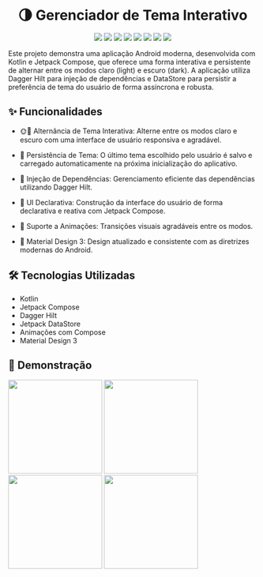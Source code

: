 <div  align="center">
<h1>
  🌗 Gerenciador de Tema Interativo
</h1>

<img src="https://img.shields.io/badge/Android%20Studio-346ac1?style=for-the-badge&logo=android-studio&logoColor=white"/>
<img src="https://img.shields.io/badge/Android-3DDC84?style=for-the-badge&logo=android&logoColor=white"/>
<img src="https://img.shields.io/badge/Kotlin-7F52FF?style=for-the-badge&logo=kotlin&logoColor=white"/>
<img src="https://img.shields.io/badge/Jetpack%20Compose-4285F4?style=for-the-badge&logo=jetpack-compose&logoColor=white"/>
<img src="https://img.shields.io/badge/Material%20Design%203-757575?style=for-the-badge&logo=material-design&logoColor=white"/>
<img src="https://img.shields.io/badge/DataStore-1976D2?style=for-the-badge&logo=google&logoColor=white"/>
<img src="https://img.shields.io/badge/Dagger%20Hilt-007ACC?style=for-the-badge&logo=dagger&logoColor=white"/>
<img src="https://img.shields.io/badge/Animações-00B1F1?style=for-the-badge&logo=lottie&logoColor=white"/>
</div>


Este projeto demonstra uma aplicação Android moderna, desenvolvida com Kotlin e Jetpack Compose, que oferece uma forma interativa e persistente de alternar entre os modos claro (light) e escuro (dark). A aplicação utiliza Dagger Hilt para injeção de dependências e DataStore para persistir a preferência de tema do usuário de forma assíncrona e robusta.


## ✨ Funcionalidades

- 🌞🌙 Alternância de Tema Interativa: Alterne entre os modos claro e escuro com uma interface de usuário responsiva e agradável.

- 💾 Persistência de Tema: O último tema escolhido pelo usuário é salvo e carregado automaticamente na próxima inicialização do aplicativo.

- 🧩 Injeção de Dependências: Gerenciamento eficiente das dependências utilizando Dagger Hilt.

- 🎨 UI Declarativa: Construção da interface do usuário de forma declarativa e reativa com Jetpack Compose.

- 🧶 Suporte a Animações: Transições visuais agradáveis entre os modos.

- 🧱 Material Design 3: Design atualizado e consistente com as diretrizes modernas do Android.
  
  

## 🛠️ Tecnologias Utilizadas

- Kotlin
- Jetpack Compose
- Dagger Hilt
- Jetpack DataStore
- Animações com Compose
- Material Design 3



## 📱 Demonstração

<img src="https://github.com/user-attachments/assets/ca9b3845-4aca-43bf-a413-581aeb4fa7a9" width="190px" />
<img src="https://github.com/user-attachments/assets/57b916f2-581f-4bfb-95bd-b80ac231a5c5" width="190px" />
<img src="https://github.com/user-attachments/assets/a4bf6227-897b-4acd-91db-1e2b19a85f38" width="190px" />
<img src="https://github.com/user-attachments/assets/b7767670-2c8a-48ca-a5de-c0f106879d73" width="190px" />

